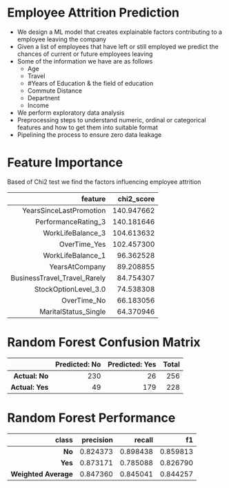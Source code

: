 # Employee Attrition Prediction

* We design a ML model that creates explainable factors contributing to a employee leaving the company
* Given a list of employees that have left or still employed we predict the chances of current or future employees leaving
* Some of the information we have are as follows
    * Age
    * Travel
    * #Years of Education & the field of education
    * Commute Distance
    * Departnent
    * Income
* We perform exploratory data analysis
* Preprocessing steps to understand numeric, ordinal or categorical features and how to get them into suitable format
* Pipelining the process to ensure zero data leakage


# Feature Importance

Based of Chi2 test we find the factors influencing employee attrition

|                  **feature** | **chi2_score** |
|-----------------------------:|---------------:|
|      YearsSinceLastPromotion |     140.947662 |
|          PerformanceRating_3 |     140.181646 |
|            WorkLifeBalance_3 |     104.613632 |
|                 OverTime_Yes |     102.457300 |
|            WorkLifeBalance_1 |      96.362528 |
|               YearsAtCompany |      89.208855 |
| BusinessTravel_Travel_Rarely |      84.754307 |
|         StockOptionLevel_3.0 |      74.538308 |
|                  OverTime_No |      66.183056 |
|         MaritalStatus_Single |      64.370946 |


# Random Forest Confusion Matrix

|                 | **Predicted: No** | **Predicted: Yes** | **Total** |
|----------------:|------------------:|-------------------:|----------:|
|  **Actual: No** |               230 |                 26 |       256 |
| **Actual: Yes** |                49 |                179 |       228 |

# Random Forest Performance

|            **class** | **precision** | **recall** |   **f1** |
|---------------------:|--------------:|-----------:|---------:|
|               **No** |      0.824373 |   0.898438 | 0.859813 |
|              **Yes** |      0.873171 |   0.785088 | 0.826790 |
| **Weighted Average** |      0.847360 |   0.845041 | 0.844257 |



    
